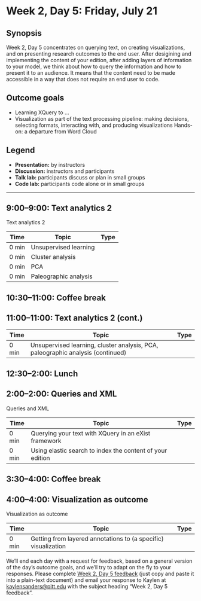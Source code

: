 # Week 2, Day 5: Friday, July 21
## Synopsis

Week 2, Day 5 concentrates on querying text, on creating visualizations, and on presenting research outcomes to the end user. After desigining and implementing the content of your edition, after adding layers of information to your model, we think about how to query the information and how to present it to an audience. It means that the content need to be made accessible in a way that does not require an end user to code.

## Outcome goals
* Learning XQuery to ...
* Visualization as part of the text processing pipeline: making decisions, selecting formats, interacting with, and producing visualizations Hands-on: a departure from Word Cloud
## Legend

* **Presentation:** by instructors
* **Discussion:** instructors and participants
* **Talk lab:** participants discuss or plan in small groups
* **Code lab:** participants code alone or in small groups

* * *
## 9:00–9:00: Text analytics 2

Text analytics 2

Time | Topic | Type
---- | ---- | ---- 
0 min | Unsupervised learning | 
0 min | Cluster analysis | 
0 min | PCA | 
0 min | Paleographic analysis | 

## 10:30–11:00: Coffee break

## 11:00–11:00: Text analytics 2 (cont.)

Time | Topic | Type
---- | ---- | ---- 
0 min | Unsupervised learning, cluster analysis, PCA, paleographic analysis (continued) | 

## 12:30–2:00: Lunch

## 2:00–2:00: Queries and XML

Queries and XML

Time | Topic | Type
---- | ---- | ---- 
0 min | Querying your text with XQuery in an eXist framework | 
0 min | Using elastic search to index the content of your edition | 

## 3:30–4:00: Coffee break

## 4:00–4:00: Visualization as outcome

Visualization as outcome

Time | Topic | Type
---- | ---- | ---- 
0 min | Getting from layered annotations to (a specific) visualization | 

We’ll end each day with a request for feedback, based on a general version of the day’s outcome goals, and we’ll try to adapt on the fly to your responses. Please complete [Week 2, Day 5 feedback](week_2_day_5_feedback.md) (just copy and paste it into a plain-text document) and email your response to Kaylen at [kaylensanders@pitt.edu](mailto:kaylensanders@pitt.edu) with the subject heading “Week 2, Day 5 feedback”.